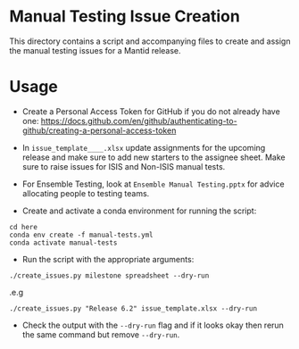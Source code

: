 # Manual Testing Issue Creation

This directory contains a script and accompanying files to create and assign the manual testing issues for a Mantid release.

# Usage

- Create a Personal Access Token for GitHub if you do not already have one: https://docs.github.com/en/github/authenticating-to-github/creating-a-personal-access-token

- In `issue_template____.xlsx` update assignments for the upcoming release and make sure to add new starters to the assignee sheet. Make sure to raise issues for ISIS and Non-ISIS manual tests.
- For Ensemble Testing, look at `Ensemble Manual Testing.pptx` for advice allocating people to testing teams.

- Create and activate a conda environment for running the script:

```
cd here
conda env create -f manual-tests.yml
conda activate manual-tests
```

- Run the script with the appropriate arguments:

```
./create_issues.py milestone spreadsheet --dry-run
```

.e.g

```
./create_issues.py "Release 6.2" issue_template.xlsx --dry-run
```

- Check the output with the `--dry-run` flag and if it looks okay then rerun the same command but remove `--dry-run`.
